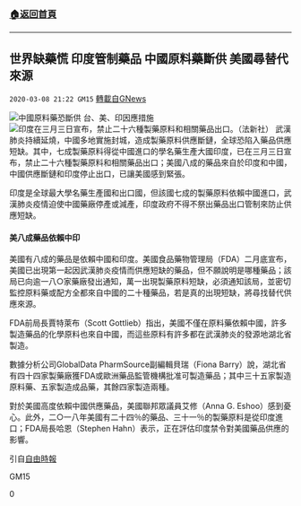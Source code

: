 ###  [:house:返回首頁](https://github.com/ourhimalayas/txt)
---

## 世界缺藥慌 印度管制藥品 中國原料藥斷供 美國尋替代來源
`2020-03-08 21:22 GM15` [轉載自GNews](https://gnews.org/zh-hant/134263/)

![中國原料藥恐斷供 台、美、印因應措施](https://img.ltn.com.tw/Upload/news/600/2020/03/09/84.jpg)![印度在三月三日宣布，禁止二十六種製藥原料和相關藥品出口。（法新社）](https://img.ltn.com.tw/Upload/news/600/2020/03/09/85.jpg)
武漢肺炎持續延燒，中國多地實施封城，造成製藥原料供應斷鏈，全球恐陷入藥品供應短缺。其中，七成製藥原料得從中國進口的學名藥生產大國印度，已在三月三日宣布，禁止二十六種製藥原料和相關藥品出口；美國八成的藥品來自於印度和中國，中國供應斷鏈和印度停止出口，已讓美國感到緊張。

印度是全球最大學名藥生產國和出口國，但該國七成的製藥原料依賴中國進口，武漢肺炎疫情迫使中國藥廠停產或減產，印度政府不得不祭出藥品出口管制來防止供應短缺。

#### 美八成藥品依賴中印

美國有八成的藥品是依賴中國和印度。美國食品藥物管理局（FDA）二月底宣布，美國已出現第一起因武漢肺炎疫情而供應短缺的藥品，但不願說明是哪種藥品；該局已向逾一八○家藥廠發出通知，萬一出現製藥原料短缺，必須通知該局，並密切監控原料藥或配方全都來自中國的二十種藥品，若是真的出現短缺，將尋找替代供應來源。

FDA前局長賈特萊布（Scott Gottlieb）指出，美國不僅在原料藥依賴中國，許多製造藥品的化學原料也來自中國，而這些原料有許多都在武漢肺炎的發源地湖北省製造。

數據分析公司GlobalData PharmSource副編輯貝瑞（Fiona Barry）說，湖北省有四十四家製藥廠獲FDA或歐洲藥品監管機構批准可製造藥品；其中三十五家製造原料藥、五家製造成品藥，其餘四家製造兩種。

對於美國高度依賴中國供應藥品，美國聯邦眾議員艾修（Anna G. Eshoo）感到憂心。此外，二○一八年美國有二十四％的藥品、三十一％的製藥原料是從印度進口；FDA局長哈恩（Stephen Hahn）表示，正在評估印度禁令對美國藥品供應的影響。

引自[自由時報](https://news.ltn.com.tw/news/life/paper/1357337)

GM15

0
